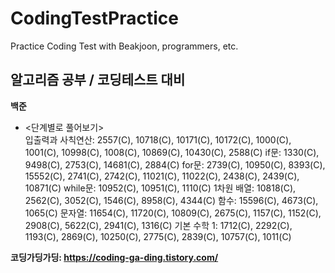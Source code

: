 # CodingTestPractice  
Practice Coding Test with Beakjoon, programmers, etc.  
  
## 알고리즘 공부 / 코딩테스트 대비  
**백준**  
- <단계별로 풀어보기>  
    입출력과 사칙연산: 2557(C), 10718(C), 10171(C), 10172(C), 1000(C), 1001(C), 10998(C), 1008(C), 10869(C), 10430(C), 2588(C)
    if문: 1330(C), 9498(C), 2753(C), 14681(C), 2884(C)
    for문: 2739(C), 10950(C), 8393(C), 15552(C), 2741(C), 2742(C), 11021(C), 11022(C), 2438(C), 2439(C), 10871(C)
    while문: 10952(C), 10951(C), 1110(C)
    1차원 배열: 10818(C), 2562(C), 3052(C), 1546(C), 8958(C), 4344(C)
    함수: 15596(C), 4673(C), 1065(C)
    문자열: 11654(C), 11720(C), 10809(C), 2675(C), 1157(C), 1152(C), 2908(C), 5622(C), 2941(C), 1316(C)
    기본 수학 1: 1712(C), 2292(C), 1193(C), 2869(C), 10250(C), 2775(C), 2839(C), 10757(C), 1011(C)

**코딩가딩가딩: https://coding-ga-ding.tistory.com/**